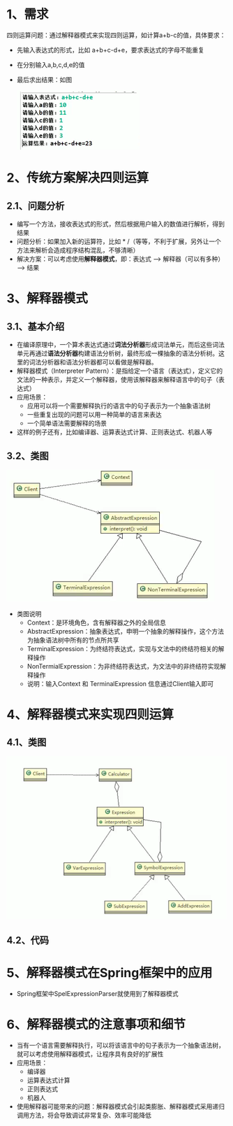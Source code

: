# 1、需求

四则运算问题：通过解释器模式来实现四则运算，如计算a+b-c的值，具体要求：

- 先输入表达式的形式，比如 a+b+c-d+e，要求表达式的字母不能重复

- 在分别输入a,b,c,d,e的值

- 最后求出结果：如图

  ![1563886600418](images\需求.png)

# 2、传统方案解决四则运算

## 2.1、问题分析

- 编写一个方法，接收表达式的形式，然后根据用户输入的数值进行解析，得到结果
- 问题分析：如果加入新的运算符，比如 * /（等等，不利于扩展，另外让一个方法来解析会造成程序结构混乱，不够清晰）
- 解决方案：可以考虑使用**解释器模式**，即：表达式 --> 解释器（可以有多种） --> 结果

# 3、解释器模式

## 3.1、基本介绍

- 在编译原理中，一个算术表达式通过**词法分析器**形成词法单元，而后这些词法单元再通过**语法分析器**构建语法分析树，最终形成一棵抽象的语法分析树。这里的词法分析器和语法分析器都可以看做是解释器。
- 解释器模式（Interpreter Pattern）：是指给定一个语言（表达式），定义它的文法的一种表示，并定义一个解释器，使用该解释器来解释语言中的句子（表达式）
- 应用场景：
  - 应用可以将一个需要解释执行的语言中的句子表示为一个抽象语法树
  - 一些重复出现的问题可以用一种简单的语言来表达
  - 一个简单语法需要解释的场景
- 这样的例子还有，比如编译器、运算表达式计算、正则表达式、机器人等

## 3.2、类图

![1563929492839](images\解释器模式原理类图.png)

- 类图说明
  - Context：是环境角色，含有解释器之外的全局信息
  - AbstractExpression：抽象表达式，申明一个抽象的解释操作，这个方法为抽象语法树中所有的节点所共享
  - TerminalExpression：为终结符表达式，实现与文法中的终结符相关的解释操作
  - NonTermialExpression：为非终结符表达式，为文法中的非终结符实现解释操作
  - 说明：输入Context 和 TerminalExpression 信息通过Client输入即可

# 4、解释器模式来实现四则运算

## 4.1、类图

![1563930253053](images\解释器模式实现四则运算类图.png)

## 4.2、代码

# 5、解释器模式在Spring框架中的应用

- Spring框架中SpelExpressionParser就使用到了解释器模式

# 6、解释器模式的注意事项和细节

- 当有一个语言需要解释执行，可以将该语言中的句子表示为一个抽象语法树，就可以考虑使用解释器模式，让程序具有良好的扩展性
- 应用场景：
  - 编译器
  - 运算表达式计算
  - 正则表达式
  - 机器人
- 使用解释器可能带来的问题：解释器模式会引起类膨胀、解释器模式采用递归调用方法，将会导致调试非常复杂、效率可能降低